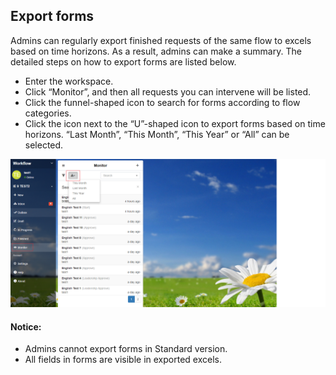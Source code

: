 ## Export forms

Admins can regularly export finished requests of the same flow to excels based on time horizons. As a result, admins can make a summary. The detailed steps on how to export forms are listed below.

- Enter the workspace.
- Click “Monitor”, and then all requests you can intervene will be listed.
- Click the funnel-shaped icon to search for forms according to flow categories.
- Click the icon next to the “U”-shaped icon to export forms based on time horizons. “Last Month”, “This Month”, “This Year” or “All” can be selected.

![](images/excel1.png)
#### Notice:
- Admins cannot export forms in Standard version.
- All fields in forms are visible in exported excels.

